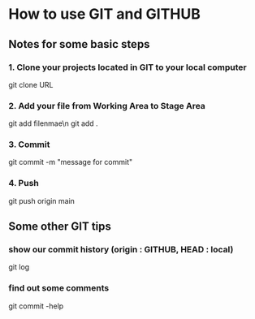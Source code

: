 # How to use GIT and GITHUB

## Notes for some basic steps

### 1. Clone your projects located in GIT to your local computer
git clone URL

### 2. Add your file from Working Area to Stage Area
git add filenmae\n
git add .

### 3. Commit
git commit -m "message for commit"

### 4. Push
git push origin main

## Some other GIT tips

### show our commit history (origin : GITHUB, HEAD : local)
git log

### find out some comments
git commit -help

